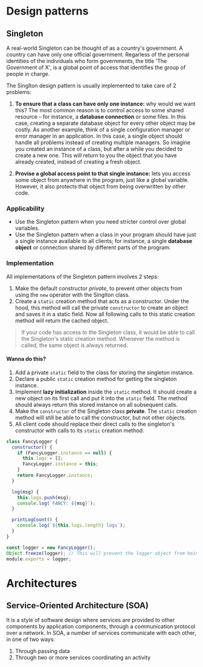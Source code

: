 # **Design patterns**

## **Singleton**

A real-world Singleton can be thought of as a country's government. A country can have only one official government. Regarless of the personal identities of the individuals who form governments, the title 'The Government of X', is a global point of access that identifies the group of people in charge.

The Singlton design pattern is usually implemented to take care of 2 problems:

1. **To ensure that a class can have only one instance:** why would we want this? The most common reason is to control access to some shared resource - for instance, a **database connection** or some files. In this case, creating a separate database object for every other object may be costly. As another example, think of a single configuration manager or error manager in an application. In this case, a single object should handle all problems instead of creating multiple managers. So imagine you created an instance of a class, but after a while you decided to create a new one. This will return to you the object that you have already created, instead of creating a fresh object.

2. **Provise a global access point to that single instance:** lets you access some object from anywhere in the program, just like a global variable. However, it also protects that object from being overwritten by other code.

### **Applicability**

- Use the Singleton pattern when you need stricter control over global variables.
- Use the Singleton pattern when a class in your program should have just a single instance available to all clients; for instance, a single **database object** or connection shared by different parts of the program.

### **Implementation**

All implementations of the Singleton pattern involves 2 steps:

1. Make the default constructor _private_, to prevent other objects from using the `new` operator with the Singlton class.
2. Create a `static` creation method that acts as a constructor. Under the hood, this method will call the private `constructor` to create an object and saves it in a static field. Now all following calls to this static creation method will return the cached object.

> If your code has access to the Singleton class, it would be able to call the Singleton's static creation method. Whenever the method is called, the same object is always returned.

#### **Wanna do this?**

1. Add a private `static` field to the class for storing the singleton instance.
2. Declare a public `static` creation method for getting the singleton instance.
3. Implement **lazy initialization** inside the `static` method. It should create a new object on its first call and put it into the `static` field. The method should always return this stored instance on all subsequent calls.
4. Make the `constructor` of the Singleton class **private**. The `static` creation method will still be able to call the constructor, but not other objects.
5. All client code should replace their direct calls to the singleton's constructor with calls to its `static` creation method.

```js
class FancyLogger {
  constructor() {
    if (FancyLogger.instance == null) {
      this.logs = [];
      FancyLogger.instance = this;
    }
    return FancyLogger.instance;
  }

  log(msg) {
    this.logs.push(msg);
    console.log(`FANCY: ${msg}`);
  }

  printLogCount() {
    console.log(`${this.logs.length} logs`);
  }
}

const logger = new FancyLogger();
Object.freeze(logger); // This will prevent the logger object from being changed in any way by our code. So the object cannot have any new variables or methods added to or removed from it.
module.exports = logger;
```

# **Architectures**

## **Service-Oriented Architecture (SOA)**

It is a style of software design where services are provided to other components by application components, through a communication protocol over a network. In SOA, a number of services communicate with each other, in one of two ways:

1. Through passing data
2. Through two or more services coordinating an activity
